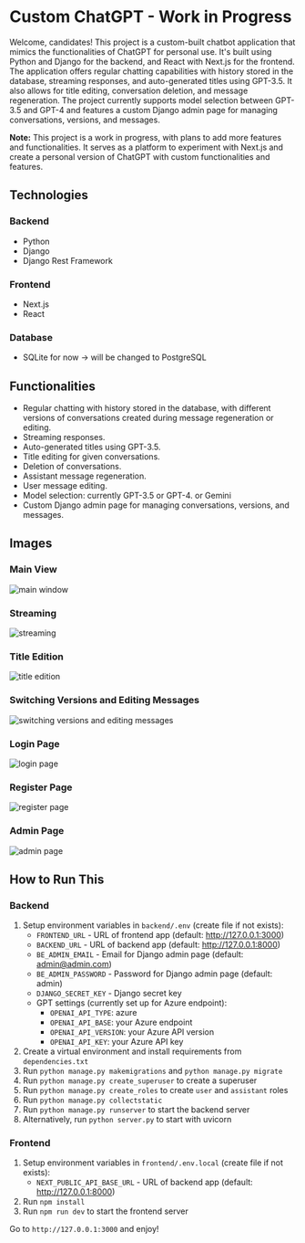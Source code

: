 # Custom ChatGPT - Work in Progress

Welcome, candidates! This project is a custom-built chatbot application that mimics the functionalities of ChatGPT for personal use. It's built using Python and Django for the backend, and React with Next.js for the frontend. The application offers regular chatting capabilities with history stored in the database, streaming responses, and auto-generated titles using GPT-3.5. It also allows for title editing, conversation deletion, and message regeneration. The project currently supports model selection between GPT-3.5 and GPT-4 and features a custom Django admin page for managing conversations, versions, and messages.

**Note:** This project is a work in progress, with plans to add more features and functionalities. It serves as a platform to experiment with Next.js and create a personal version of ChatGPT with custom functionalities and features.

## Technologies

### Backend
- Python
- Django
- Django Rest Framework

### Frontend
- Next.js
- React

### Database
- SQLite for now -> will be changed to PostgreSQL

## Functionalities

- Regular chatting with history stored in the database, with different versions of conversations created during message regeneration or editing.
- Streaming responses.
- Auto-generated titles using GPT-3.5.
- Title editing for given conversations.
- Deletion of conversations.
- Assistant message regeneration.
- User message editing.
- Model selection: currently GPT-3.5 or GPT-4. or Gemini
- Custom Django admin page for managing conversations, versions, and messages.

## Images

### Main View
![main window](images/main_chat.png)

### Streaming
![streaming](images/streaming.png)

### Title Edition
![title edition](images/edit_chat.png)

### Switching Versions and Editing Messages
![switching versions and editing messages](images/switching_versions_editing.png)

### Login Page
![login page](images/login.png)

### Register Page
![register page](images/register.png)

### Admin Page
![admin page](images/admin.png)

## How to Run This

### Backend
1. Setup environment variables in `backend/.env` (create file if not exists):
    - `FRONTEND_URL` - URL of frontend app (default: http://127.0.0.1:3000)
    - `BACKEND_URL` - URL of backend app (default: http://127.0.0.1:8000)
    - `BE_ADMIN_EMAIL` - Email for Django admin page (default: admin@admin.com)
    - `BE_ADMIN_PASSWORD` - Password for Django admin page (default: admin)
    - `DJANGO_SECRET_KEY` - Django secret key
    - GPT settings (currently set up for Azure endpoint):
        - `OPENAI_API_TYPE`: azure
        - `OPENAI_API_BASE`: your Azure endpoint
        - `OPENAI_API_VERSION`: your Azure API version
        - `OPENAI_API_KEY`: your Azure API key
2. Create a virtual environment and install requirements from `dependencies.txt`
3. Run `python manage.py makemigrations` and `python manage.py migrate`
4. Run `python manage.py create_superuser` to create a superuser
5. Run `python manage.py create_roles` to create `user` and `assistant` roles
6. Run `python manage.py collectstatic`
7. Run `python manage.py runserver` to start the backend server
8. Alternatively, run `python server.py` to start with uvicorn

### Frontend
1. Setup environment variables in `frontend/.env.local` (create file if not exists):
    - `NEXT_PUBLIC_API_BASE_URL` - URL of backend app (default: http://127.0.0.1:8000)
2. Run `npm install`
3. Run `npm run dev` to start the frontend server

Go to `http://127.0.0.1:3000` and enjoy!